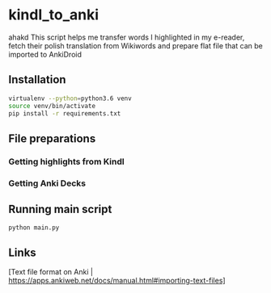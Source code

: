 # kindl_to_anki
ahakd
This script helps me transfer words I highlighted in my e-reader, fetch their polish translation from Wikiwords and prepare flat file that can be imported to AnkiDroid

## Installation
```bash
virtualenv --python=python3.6 venv
source venv/bin/activate
pip install -r requirements.txt 
```

## File preparations
### Getting highlights from Kindl

### Getting Anki Decks

## Running main script
```
python main.py
```

## Links

[Text file format on Anki | https://apps.ankiweb.net/docs/manual.html#importing-text-files]
